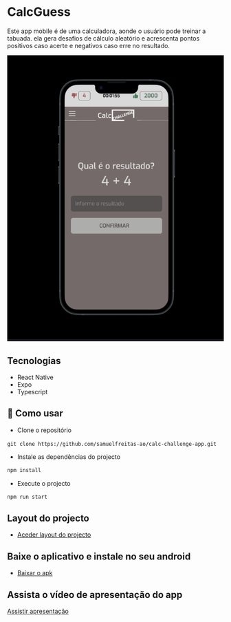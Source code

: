 # CalcGuess

<p>
  Este app mobile é de uma calculadora, aonde o usuário pode treinar a tabuada. ela gera desafios de cálculo aleatório e acrescenta pontos positivos caso acerte e negativos caso erre no resultado.
</p>
<center>
  <img src="./.github/preview.png" width='800'/>
</center>

## Tecnologias

- React Native
- Expo
- Typescript

## 🚀 Como usar

- Clone o repositório

`git clone https://github.com/samuelfreitas-ao/calc-challenge-app.git`

- Instale as dependências do projecto

```java
npm install
```

- Execute o projecto

```java
npm run start
```

## Layout do projecto

- [Aceder layout do projecto](https://www.figma.com/file/XfpDaTpOYz9CcCWmNnQ0cs/Calc-Challenge?node-id=0%3A1&t=9aXlaxuU12LW8IkH-1)

## Baixe o aplicativo e instale no seu android

- [Baixar o apk](https://www.mediafire.com/file/k0wt53qvoliaa30/Calc_Challenge.apk/file)

## Assista o vídeo de apresentação do app

[Assistir apresentação](https://youtu.be/IvNon73dEjU)
